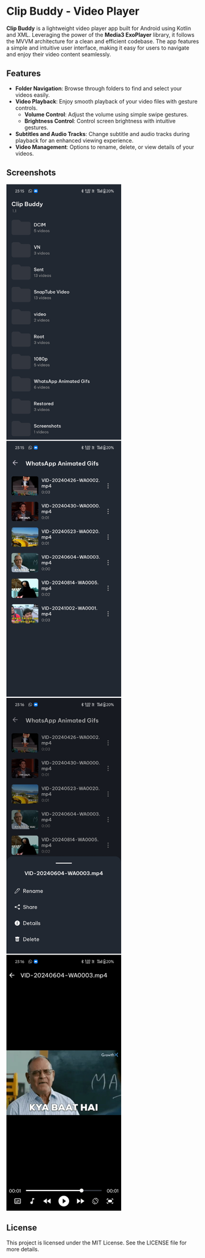 # Clip Buddy -  Video Player


**Clip Buddy** is a lightweight video player app built for Android using Kotlin and XML. Leveraging the power of the **Media3 ExoPlayer** library, it follows the MVVM architecture for a clean and efficient codebase. The app features a simple and intuitive user interface, making it easy for users to navigate and enjoy their video content seamlessly.

## Features

- **Folder Navigation**: Browse through folders to find and select your videos easily.
- **Video Playback**: Enjoy smooth playback of your video files with gesture controls.
    - **Volume Control**: Adjust the volume using simple swipe gestures.
    - **Brightness Control**: Control screen brightness with intuitive gestures.
- **Subtitles and Audio Tracks**: Change subtitle and audio tracks during playback for an enhanced viewing experience.
- **Video Management**: Options to rename, delete, or view details of your videos.

## Screenshots

<img width="300" src="screenshot/ss_1.jpg" alt="screenshot_1"/>
<img width="300" src="screenshot/ss_2.jpg" alt="screenshot_2"/>
<img width="300" src="screenshot/ss_3.jpg" alt="screenshot_3"/>
<img width="300" src="screenshot/ss_4.jpg" alt="screenshot_4"/>


## License

This project is licensed under the MIT License. See the LICENSE file for more details.
